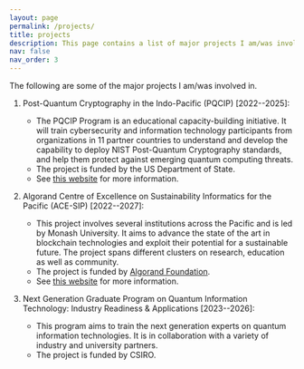 ```yaml
---
layout: page
permalink: /projects/
title: projects
description: This page contains a list of major projects I am/was involved in.
nav: false
nav_order: 3
---
```


The following are some of the major projects I am/was involved in.

1. Post-Quantum Cryptography in the Indo-Pacific (PQCIP) \[2022--2025\]: 
	- The PQCIP Program is an educational capacity-building initiative. It will train cybersecurity and information technology participants from organizations in 11 partner countries to understand and develop the capability to deploy NIST Post-Quantum Cryptography standards, and help them protect against emerging quantum computing threats.
	- The project is funded by the US Department of State.
	- See [this website](https://ocsc.com.au/pqcip/) for more information.

2. Algorand Centre of Excellence on Sustainability Informatics for the Pacific (ACE-SIP) \[2022--2027\]:
	- This project involves several institutions across the Pacific and is led by Monash University. It aims to advance the state of the art in blockchain technologies and exploit their potential for a sustainable future. The project spans different clusters on research, education as well as community.
	- The project is funded by [Algorand Foundation](https://www.algorand.foundation/).
	- See [this website](https://ace-sip.org/) for more information.

3. Next Generation Graduate Program on Quantum Information Technology: Industry Readiness & Applications \[2023--2026\]:
	- This program aims to train the next generation experts on quantum information technologies. It is in collaboration with a variety of industry and university partners. 
	- The project is funded by CSIRO.
